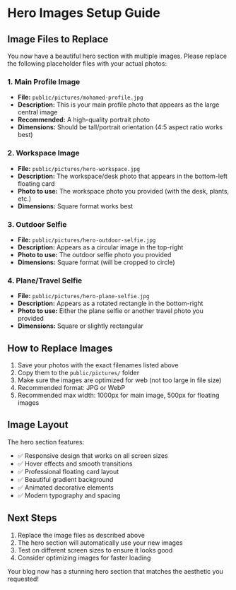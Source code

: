 # Hero Images Setup Guide

## Image Files to Replace

You now have a beautiful hero section with multiple images. Please replace the following placeholder files with your actual photos:

### 1. Main Profile Image
- **File:** `public/pictures/mohamed-profile.jpg`
- **Description:** This is your main profile photo that appears as the large central image
- **Recommended:** A high-quality portrait photo
- **Dimensions:** Should be tall/portrait orientation (4:5 aspect ratio works best)

### 2. Workspace Image
- **File:** `public/pictures/hero-workspace.jpg`
- **Description:** The workspace/desk photo that appears in the bottom-left floating card
- **Photo to use:** The workspace photo you provided (with the desk, plants, etc.)
- **Dimensions:** Square format works best

### 3. Outdoor Selfie
- **File:** `public/pictures/hero-outdoor-selfie.jpg`
- **Description:** Appears as a circular image in the top-right
- **Photo to use:** The outdoor selfie photo you provided
- **Dimensions:** Square format (will be cropped to circle)

### 4. Plane/Travel Selfie
- **File:** `public/pictures/hero-plane-selfie.jpg`
- **Description:** Appears as a rotated rectangle in the bottom-right
- **Photo to use:** Either the plane selfie or another travel photo you provided
- **Dimensions:** Square or slightly rectangular

## How to Replace Images

1. Save your photos with the exact filenames listed above
2. Copy them to the `public/pictures/` folder
3. Make sure the images are optimized for web (not too large in file size)
4. Recommended format: JPG or WebP
5. Recommended max width: 1000px for main image, 500px for floating images

## Image Layout

The hero section features:
- ✅ Responsive design that works on all screen sizes
- ✅ Hover effects and smooth transitions
- ✅ Professional floating card layout
- ✅ Beautiful gradient background
- ✅ Animated decorative elements
- ✅ Modern typography and spacing

## Next Steps

1. Replace the image files as described above
2. The hero section will automatically use your new images
3. Test on different screen sizes to ensure it looks good
4. Consider optimizing images for faster loading

Your blog now has a stunning hero section that matches the aesthetic you requested!
